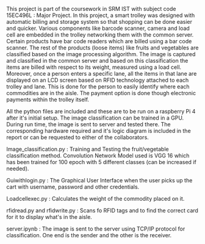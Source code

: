 This project is part of the coursework in SRM IST with subject code 15EC496L : Major Project. In this project, a smart trolley was designed  with automatic billing and storage system so that shopping can be done easier and quicker.
 Various components like barcode scanner, camera and load cell are embedded in the trolley networking them with the common server. Certain products have bar code readers which are billed using a bar code scanner.  The rest of the products (loose items) like fruits and vegetables are classified based on the image processing algorithm. The image is captured and classified in the common server and based on this classification the items are billed with respect to its weight, measured using a load cell.  
 Moreover,  once a person enters a specific lane,  all the items in that lane are displayed on an LCD screen based on RFID technology attached to each trolley and lane. This is done for the person to easily identify where each commodities are in the aisle. The payment option is done though electronic payments within the trolley itself.
 
 All the python files are included and these are to be run on a raspberry Pi 4 after it's initial setup. The image classification can be trained in a GPU. During run time, the image is sent to server and tested there. The corresponding hardware required and it's logic diagram is included in the report or can be requested to either of the collaborators.
 
Image_classification.py : Training and Testing the fruit/vegetable classification method. Convolution Network Model used is VGG 16 which has been trained for 100 epoch with 5 different classes (can be increased if needed).

Guiwithlogin.py : The Graphical User Interface when the user picks up the cart with username, password and other credentials.

Loadcellexec.py : Calculates the weight of the commodity placed on it.

rfidread.py and rfidwrite.py : Scans fo RFID tags and to find the correct card for it to display what's in the aisle.

server.ipynb : The image is sent to the server using TCP/IP protocol for classification. One end is the sender and the other is the receiver.
